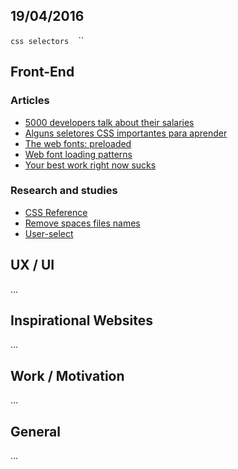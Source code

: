 19/04/2016
----------

`css selectors` `` `` ``

## Front-End

### Articles

- [5000 developers talk about their salaries](https://medium.freecodecamp.com/5-000-developers-talk-about-their-salaries-d13ddbb17fb8#.vtu6hkms9)
- [Alguns seletores CSS importantes para aprender](http://willianjusten.com.br/alguns-seletores-css-importantes-para-aprender/)
- [The web fonts: preloaded](http://www.zachleat.com/web/preload/)
- [Web font loading patterns](https://www.bramstein.com/writing/web-font-loading-patterns.html)
- [Your best work right now sucks](https://medium.com/life-learning/your-best-work-right-now-sucks-dd64bd088537#.bz82bfolr)

### Research and studies

- [CSS Reference](http://tympanus.net/codrops/css_reference)
- [Remove spaces files names](https://davidwalsh.name/remove-spaces-file-names)
- [User-select](https://davidwalsh.name/demo/user-select.php)

## UX / UI

...

## Inspirational Websites

...

## Work / Motivation

...

## General

...
